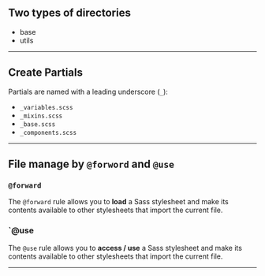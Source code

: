 ## Two types of directories
- base
- utils
---
##  Create Partials
Partials are named with a leading underscore (`_`):
- `_variables.scss` 
- `_mixins.scss` 
- `_base.scss`
- `_components.scss`

---

## File manage by `@forword` and `@use`
### `@forward`
The `@forward` rule allows you to **load** a Sass stylesheet and make its contents available to other stylesheets that import the current file.

### `@use
The `@use` rule allows you to **access / use** a Sass stylesheet and make its contents available to other stylesheets that import the current file.

---
